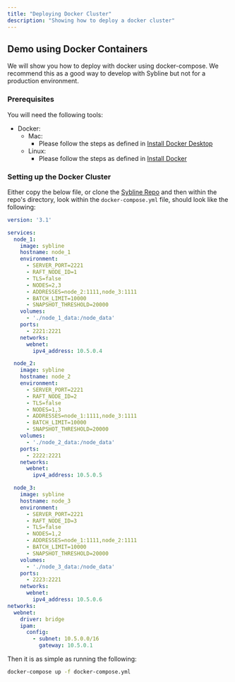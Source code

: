 ```yaml
---
title: "Deploying Docker Cluster"
description: "Showing how to deploy a docker cluster"
---
```


## Demo using Docker Containers

We will show you how to deploy with docker using docker-compose. We recommend this as a good way to develop with Sybline but not for a production environment.

### Prerequisites

You will need the following tools:

* Docker: 
    * Mac: 
        * Please follow the steps as defined in [Install Docker Desktop](https://docs.docker.com/desktop/install/mac-install/)
    * Linux:
        * Please follow the steps as defined in [Install Docker](https://docs.docker.com/engine/install/)

### Setting up the Docker Cluster

Either copy the below file, or clone the [Sybline Repo](https://github.com/GreedyKomodoDragon/Sybline) and then within the repo's directory, look within the `docker-compose.yml` file, should look like the following:

```yml
version: '3.1'

services:
  node_1:
    image: sybline
    hostname: node_1
    environment:
      - SERVER_PORT=2221
      - RAFT_NODE_ID=1
      - TLS=false
      - NODES=2,3
      - ADDRESSES=node_2:1111,node_3:1111
      - BATCH_LIMIT=10000
      - SNAPSHOT_THRESHOLD=20000
    volumes:
      - './node_1_data:/node_data'
    ports:
      - 2221:2221
    networks:
      webnet:
        ipv4_address: 10.5.0.4

  node_2:
    image: sybline
    hostname: node_2
    environment:
      - SERVER_PORT=2221
      - RAFT_NODE_ID=2
      - TLS=false
      - NODES=1,3
      - ADDRESSES=node_1:1111,node_3:1111
      - BATCH_LIMIT=10000
      - SNAPSHOT_THRESHOLD=20000
    volumes:
      - './node_2_data:/node_data'
    ports:
      - 2222:2221
    networks:
      webnet:
        ipv4_address: 10.5.0.5

  node_3:
    image: sybline
    hostname: node_3
    environment:
      - SERVER_PORT=2221
      - RAFT_NODE_ID=3
      - TLS=false
      - NODES=1,2
      - ADDRESSES=node_1:1111,node_2:1111
      - BATCH_LIMIT=10000 
      - SNAPSHOT_THRESHOLD=20000
    volumes:
      - './node_3_data:/node_data'
    ports:
      - 2223:2221
    networks:
      webnet:
        ipv4_address: 10.5.0.6
networks:
  webnet:
    driver: bridge
    ipam:
      config:
        - subnet: 10.5.0.0/16
          gateway: 10.5.0.1
```

Then it is as simple as running the following:

```sh
docker-compose up -f docker-compose.yml
```